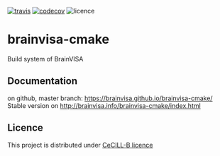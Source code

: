 [![travis](https://travis-ci.com/brainvisa/brainvisa-cmake.svg?branch=master)](https://travis-ci.com/brainvisa/brainvisa-cmake)
[![codecov](https://codecov.io/gh/brainvisa/brainvisa-cmake/branch/master/graph/badge.svg)](https://codecov.io/gh/brainvisa/brainvisa-cmake)
![licence](https://img.shields.io/github/license/brainvisa/brainvisa-cmake.svg?label=licence)


# brainvisa-cmake
Build system of BrainVISA

## Documentation
on github, master branch: https://brainvisa.github.io/brainvisa-cmake/
Stable version on http://brainvisa.info/brainvisa-cmake/index.html

## Licence
This project is distributed under [CeCILL-B licence](http://www.cecill.info/licences/Licence_CeCILL-B_V1-en.html)
